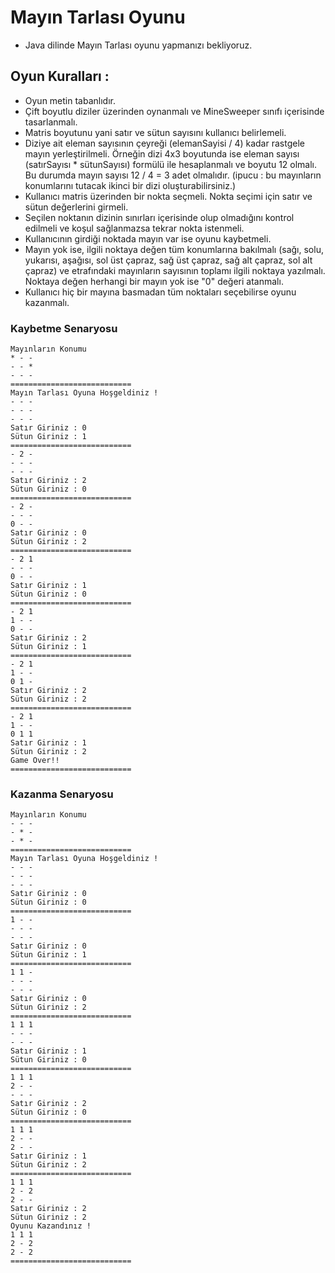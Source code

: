 # Mayın Tarlası Oyunu

- Java dilinde Mayın Tarlası oyunu yapmanızı bekliyoruz.

## Oyun Kuralları :

- Oyun metin tabanlıdır.
- Çift boyutlu diziler üzerinden oynanmalı ve MineSweeper sınıfı içerisinde tasarlanmalı.
- Matris boyutunu yani satır ve sütun sayısını kullanıcı belirlemeli.
- Diziye ait eleman sayısının çeyreği (elemanSayisi / 4) kadar rastgele mayın yerleştirilmeli. Örneğin dizi 4x3 boyutunda ise eleman sayısı (satırSayısı \* sütunSayısı) formülü ile hesaplanmalı ve boyutu 12 olmalı. Bu durumda mayın sayısı 12 / 4 = 3 adet olmalıdır. (ipucu : bu mayınların konumlarını tutacak ikinci bir dizi oluşturabilirsiniz.)
- Kullanıcı matris üzerinden bir nokta seçmeli. Nokta seçimi için satır ve sütun değerlerini girmeli.
- Seçilen noktanın dizinin sınırları içerisinde olup olmadığını kontrol edilmeli ve koşul sağlanmazsa tekrar nokta istenmeli.
- Kullanıcının girdiği noktada mayın var ise oyunu kaybetmeli.
- Mayın yok ise, ilgili noktaya değen tüm konumlarına bakılmalı (sağı, solu, yukarısı, aşağısı, sol üst çapraz, sağ üst çapraz, sağ alt çapraz, sol alt çapraz) ve etrafındaki mayınların sayısının toplamı ilgili noktaya yazılmalı. Noktaya değen herhangi bir mayın yok ise "0" değeri atanmalı.
- Kullanıcı hiç bir mayına basmadan tüm noktaları seçebilirse oyunu kazanmalı.

### Kaybetme Senaryosu

```
Mayınların Konumu
* - -
- - *
- - -
===========================
Mayın Tarlası Oyuna Hoşgeldiniz !
- - -
- - -
- - -
Satır Giriniz : 0
Sütun Giriniz : 1
===========================
- 2 -
- - -
- - -
Satır Giriniz : 2
Sütun Giriniz : 0
===========================
- 2 -
- - -
0 - -
Satır Giriniz : 0
Sütun Giriniz : 2
===========================
- 2 1
- - -
0 - -
Satır Giriniz : 1
Sütun Giriniz : 0
===========================
- 2 1
1 - -
0 - -
Satır Giriniz : 2
Sütun Giriniz : 1
===========================
- 2 1
1 - -
0 1 -
Satır Giriniz : 2
Sütun Giriniz : 2
===========================
- 2 1
1 - -
0 1 1
Satır Giriniz : 1
Sütun Giriniz : 2
Game Over!!
===========================
```

### Kazanma Senaryosu

```
Mayınların Konumu
- - -
- * -
- * -
===========================
Mayın Tarlası Oyuna Hoşgeldiniz !
- - -
- - -
- - -
Satır Giriniz : 0
Sütun Giriniz : 0
===========================
1 - -
- - -
- - -
Satır Giriniz : 0
Sütun Giriniz : 1
===========================
1 1 -
- - -
- - -
Satır Giriniz : 0
Sütun Giriniz : 2
===========================
1 1 1
- - -
- - -
Satır Giriniz : 1
Sütun Giriniz : 0
===========================
1 1 1
2 - -
- - -
Satır Giriniz : 2
Sütun Giriniz : 0
===========================
1 1 1
2 - -
2 - -
Satır Giriniz : 1
Sütun Giriniz : 2
===========================
1 1 1
2 - 2
2 - -
Satır Giriniz : 2
Sütun Giriniz : 2
Oyunu Kazandınız !
1 1 1
2 - 2
2 - 2
===========================
```